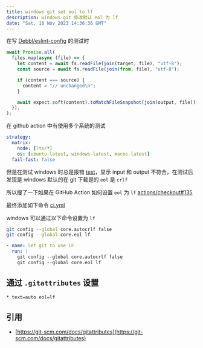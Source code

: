 ```yaml
---
title: windows git set eol to lf
description: windows git 修改默认 eol 为 lf
date: "Sat, 18 Nov 2023 14:36:36 GMT"
---
```


在写 [Debbl/eslint-config](https://github.com/Debbl/eslint-config) 的测试时

```ts filename="fixture.text.ts"
await Promise.all(
  files.map(async (file) => {
    let content = await fs.readFile(join(target, file), "utf-8");
    const source = await fs.readFile(join(from, file), "utf-8");

    if (content === source) {
      content = "// unchanged\n";
    }

    await expect.soft(content).toMatchFileSnapshot(join(output, file));
  }),
);
```

在 github action 中有使用多个系统的测试

```yml
strategy:
  matrix:
    node: [lts/*]
    os: [ubuntu-latest, windows-latest, macos-latest]
  fail-fast: false
```

但是在测试 windows 时总是报错 [test](https://github.com/Debbl/eslint-config/actions/runs/6914251251/job/18811912790)，显示 input 和 output 不符合，在测试后发现是 windows 默认的在 git 下载是的 `eol` 是 `crlf`

所以搜了一下如果在 GitHub Action 如何设置 `eol` 为 `lf` [actions/checkout#135](https://github.com/actions/checkout/issues/135)

最终添加如下命令 [ci.yml](https://github.com/Debbl/eslint-config/blob/main/.github/workflows/ci.yml)

windows 可以通过以下命令设置为 `lf`

```bash
git config --global core.autocrlf false
git config --global core.eol lf
```

```yml
- name: Set git to use LF
  run: |
    git config --global core.autocrlf false
    git config --global core.eol lf
```

## 通过 `.gitattributes` 设置

```
* text=auto eol=lf
```

## 引用

- [https://git-scm.com/docs/gitattributes](https://git-scm.com/docs/gitattributes)
